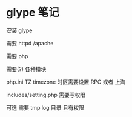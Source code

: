 # glype 笔记

安装 glype 

需要 httpd /apache

需要 php

需要(?) 各种模块

php.ini TZ timezone 时区需要设置 RPC 或者 上海

includes/setting.php 需要写权限

可选 需要 tmp log 目录 且有权限